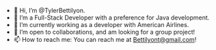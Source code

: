 - 👋 Hi, I’m @TylerBettilyon.
- 👀 I’m a Full-Stack Developer with a preference for Java development.
- 🌱 I’m currently working as a developer with American Airlines.
- 💞️ I’m open to collaborations, and am looking for a group project!
- 📫 How to reach me: You can reach me at Bettilyont@gmail.com!

<!---
TylerBettilyon/TylerBettilyon is a ✨ special ✨ repository because its `README.md` (this file) appears on your GitHub profile.
You can click the Preview link to take a look at your changes.
--->
